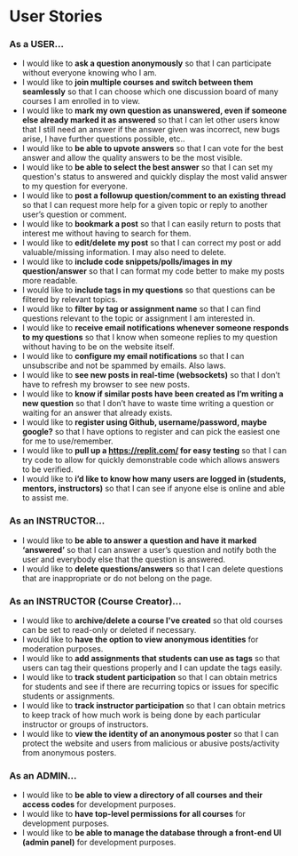 # User Stories

### As a **USER**...
- I would like to **ask a question anonymously** so that I can participate without everyone knowing who I am.
- I would like to **join multiple courses and switch between them seamlessly** so that I can choose which one discussion board of many courses I am enrolled in to view.
- I would like to **mark my own question as unanswered, even if someone else already marked it as answered** so that I can let other users know that I still need an answer if the answer given was incorrect, new bugs arise, I have further questions possible, etc..
- I would like to **be able to upvote answers** so that I can vote for the best answer and allow the quality answers to be the most visible.
- I would like to **be able to select the best answer** so that I can set my question's status to answered and quickly display the most valid answer to my question for everyone.
- I would like to **post a followup question/comment to an existing thread** so that I can request more help for a given topic or reply to another user’s question or comment.
- I would like to **bookmark a post** so that I can easily return to posts that interest me without having to search for them.
- I would like to **edit/delete my post** so that I can correct my post or add valuable/missing information. I may also need to delete.
- I would like to **include code snippets/polls/images in my question/answer** so that I can format my code better to make my posts more readable.
- I would like to **include tags in my questions** so that questions can be filtered by relevant topics.
- I would like to **filter by tag or assignment name** so that I can find questions relevant to the topic or assignment I am interested in.
- I would like to **receive email notifications whenever someone responds to my questions** so that I know when someone replies to my question without having to be on the website itself.
- I would like to **configure my email notifications** so that I can unsubscribe and not be spammed by emails. Also laws.
- I would like to **see new posts in real-time (websockets)** so that I don’t have to refresh my browser to see new posts.
- I would like to **know if similar posts have been created as I’m writing a new question** so that I don’t have to waste time writing a question or waiting for an answer that already exists.
- I would like to **register using Github, username/password, maybe google?** so that I have options to register and can pick the easiest one for me to use/remember.
- I would like to **pull up a https://replit.com/ for easy testing** so that I can try code to allow for quickly demonstrable code which allows answers to be verified.
- I would like to **i’d like to know how many users are logged in (students, mentors, instructors)** so that I can see if anyone else is online and able to assist me.

### As an **INSTRUCTOR**...
- I would like to **be able to answer a question and have it marked ‘answered’** so that I can answer a user’s question and notify both the user and everybody else that the question is answered.
- I would like to **delete questions/answers** so that I can delete questions that are inappropriate or do not belong on the page.


### As an **INSTRUCTOR** (Course Creator)...
- I would like to **archive/delete a course I've created** so that old courses can be set to read-only or deleted if necessary.
- I would like to **have the option to view anonymous identities** for moderation purposes.
- I would like to **add assignments that students can use as tags** so that users can tag their questions properly and I can update the tags easily.
- I would like to **track student participation** so that I can obtain metrics for students and see if there are recurring topics or issues for specific students or assignments.
- I would like to **track instructor participation** so that I can obtain metrics to keep track of how much work is being done by each particular instructor or groups of instructors.
- I would like to **view the identity of an anonymous poster** so that I can protect the website and users from malicious or abusive posts/activity from anonymous posters.

### As an **ADMIN**...
- I would like to **be able to view a directory of all courses and their access codes** for development purposes.
- I would like to **have top-level permissions for all courses** for development purposes.
- I would like to **be able to manage the database through a front-end UI (admin panel)** for development purposes.